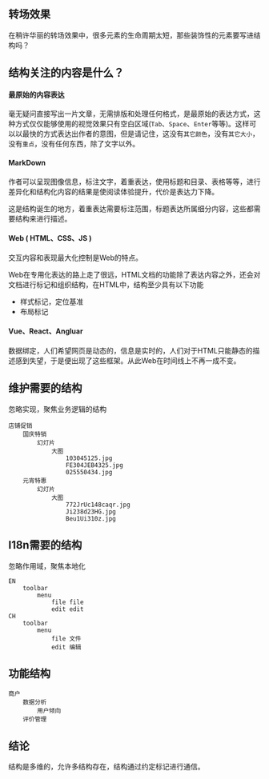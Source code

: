 ## 转场效果

在稍许华丽的转场效果中，很多元素的生命周期太短，那些装饰性的元素要写进结构吗？

## 结构关注的内容是什么？

#### 最原始的内容表达

毫无疑问直接写出一片文章，无需排版和处理任何格式，是最原始的表达方式，这种方式仅仅能够使用的视觉效果只有空白区域(`Tab`、`Space`、`Enter`等等)。这样可以以最快的方式表达出作者的意图，但是请记住，这没有`其它颜色`，没有`其它大小`，没有`重点`，没有任何东西，除了文字以外。

#### MarkDown

作者可以呈现图像信息，标注文字，着重表达，使用标题和目录、表格等等，进行差异化和结构化内容的结果是使阅读体验提升，代价是表达力下降。

这是结构诞生的地方，着重表达需要标注范围，标题表达所属细分内容，这些都需要结构来进行描述。

#### Web ( HTML、CSS、JS )

交互内容和表现最大化控制是Web的特点。

Web在专用化表达的路上走了很远，HTML文档的功能除了表达内容之外，还会对文档进行标记和组织结构，在HTML中，结构至少具有以下功能

+ 样式标记，定位基准
+ 布局标记

#### Vue、React、Angluar

数据绑定，人们希望网页是动态的，信息是实时的，人们对于HTML只能静态的描述感到失望，于是便出现了这些框架。从此Web在时间线上不再一成不变。

## 维护需要的结构

忽略实现，聚焦业务逻辑的结构

```
店铺促销
	国庆特销
		幻灯片
			大图
				103045125.jpg
				FE304JEB4325.jpg
				025550434.jpg
	元宵特惠
		幻灯片
			大图
				772JrUc148caqr.jpg
				Ji238d23HG.jpg
				Beu1Ui310z.jpg
```



## I18n需要的结构

忽略作用域，聚焦本地化

```
EN
	toolbar
		menu
			file file
			edit edit
CH
	toolbar
		menu
			file 文件
			edit 编辑
```



## 功能结构

```
商户
	数据分析
		用户倾向
	评价管理
```



## 结论





结构是多维的，允许多结构存在，结构通过约定标记进行通信。